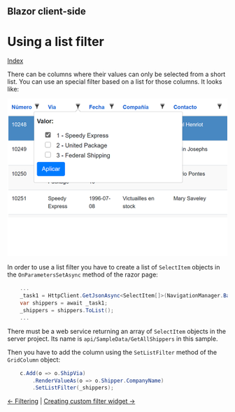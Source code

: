## Blazor client-side

# Using a list filter

[Index](Documentation.md)

There can be columns where their values can only be selected from a short list. 
You can use an special filter based on a list for those columns. 
It looks like:

![](../images/List_filter.png)

In order to use a list filter you have to create a list of ```SelectItem``` objects in the ```OnParametersSetAsync``` method of the razor page:

```c#
    ...
    _task1 = HttpClient.GetJsonAsync<SelectItem[]>(NavigationManager.BaseUri + $"api/SampleData/GetAllShippers");
    var shippers = await _task1;
    _shippers = shippers.ToList();
    ...
``` 

There must be a web service returning an array of ```SelectItem``` objects in the server project. Its name is ```api/SampleData/GetAllShippers``` in this sample.

Then you have to add the column using the ```SetListFilter``` method of the ```GridColumn``` object:
```c#
    c.Add(o => o.ShipVia)
        .RenderValueAs(o => o.Shipper.CompanyName)
        .SetListFilter(_shippers);
``` 

[<- Filtering](Filtering.md) | [Creating custom filter widget ->](Creating_custom_filter_widget.md)